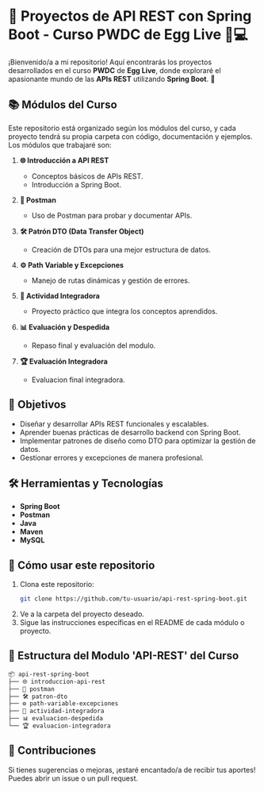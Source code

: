 # 🌟 Proyectos de API REST con Spring Boot - Curso PWDC de Egg Live 🥚💻

¡Bienvenido/a a mi repositorio! Aquí encontrarás los proyectos desarrollados en el curso **PWDC** de **Egg Live**, donde exploraré el apasionante mundo de las **APIs REST** utilizando **Spring Boot**. 🚀

## 📚 Módulos del Curso  
Este repositorio está organizado según los módulos del curso, y cada proyecto tendrá su propia carpeta con código, documentación y ejemplos. Los módulos que trabajaré son:

1. **🌐 Introducción a API REST**  
   - Conceptos básicos de APIs REST.  
   - Introducción a Spring Boot.  

2. **📮 Postman**  
   - Uso de Postman para probar y documentar APIs.  

3. **🛠️ Patrón DTO (Data Transfer Object)**  
   - Creación de DTOs para una mejor estructura de datos.  

4. **⚙️ Path Variable y Excepciones**  
   - Manejo de rutas dinámicas y gestión de errores.  

5. **🔗 Actividad Integradora**  
   - Proyecto práctico que integra los conceptos aprendidos.  

6. **📊 Evaluación y Despedida**  
   - Repaso final y evaluación del modulo.  

7. **🏆 Evaluación Integradora**  
   - Evaluacion final integradora.

## 🎯 Objetivos  
- Diseñar y desarrollar APIs REST funcionales y escalables.  
- Aprender buenas prácticas de desarrollo backend con Spring Boot.  
- Implementar patrones de diseño como DTO para optimizar la gestión de datos.  
- Gestionar errores y excepciones de manera profesional.  

## 🛠️ Herramientas y Tecnologías  
- **Spring Boot**  
- **Postman**  
- **Java**  
- **Maven**  
- **MySQL**

## 🚀 Cómo usar este repositorio  
1. Clona este repositorio:  
   ```bash
   git clone https://github.com/tu-usuario/api-rest-spring-boot.git
   ```
2. Ve a la carpeta del proyecto deseado.
3. Sigue las instrucciones específicas en el README de cada módulo o proyecto.

## 📂 Estructura del Modulo 'API-REST' del Curso
```Markdown
📦 api-rest-spring-boot
├── 🌐 introduccion-api-rest
├── 📮 postman
├── 🛠️ patron-dto
├── ⚙️ path-variable-excepciones
├── 🔗 actividad-integradora
├── 📊 evaluacion-despedida
└── 🏆 evaluacion-integradora
```

## 🤝 Contribuciones
Si tienes sugerencias o mejoras, ¡estaré encantado/a de recibir tus aportes! Puedes abrir un issue o un pull request.
